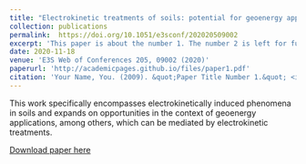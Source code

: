 ```yaml
---
title: "Electrokinetic treatments of soils: potential for geoenergy applications"
collection: publications
permalink: 	https://doi.org/10.1051/e3sconf/202020509002
excerpt: 'This paper is about the number 1. The number 2 is left for future work.'
date: 2020-11-18
venue: 'E3S Web of Conferences 205, 09002 (2020)'
paperurl: 'http://academicpages.github.io/files/paper1.pdf'
citation: 'Your Name, You. (2009). &quot;Paper Title Number 1.&quot; <i>Journal 1</i>. 1(1).'
---
```

This work specifically encompasses electrokinetically induced phenomena in soils and expands on opportunities in the context of geoenergy applications, among others, which can be mediated by electrokinetic treatments.

[Download paper here](https://www.e3s-conferences.org/articles/e3sconf/pdf/2020/65/e3sconf_icegt2020_09002.pdf)

